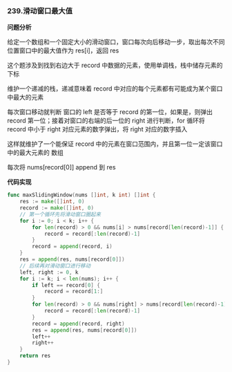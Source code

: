 ### 239.滑动窗口最大值

**问题分析**

给定一个数组和一个固定大小的滑动窗口，窗口每次向后移动一步，取出每次不同位置窗口中的最大值作为 res[i]，返回 res

这个题涉及到找到右边大于 record 中数据的元素，使用单调栈，栈中储存元素的下标

维护一个递减的栈，递减意味着 record 中对应的每个元素都有可能成为某个窗口中最大的元素

每次窗口移动就判断 窗口的 left 是否等于 record 的第一位，如果是，则弹出 record 第一位；接着对窗口的右端的后一位的 right 进行判断，for 循环将 record 中小于 right 对应元素的数字弹出，将 right 对应的数字插入

这样就维护了一个能保证 record 中的元素在窗口范围内，并且第一位一定该窗口中的最大元素的 数组

每次将 nums[record[0]]  append 到 res

**代码实现**

```go
func maxSlidingWindow(nums []int, k int) []int {
	res := make([]int, 0)
	record := make([]int, 0)
    // 第一个循环先将滑动窗口圈起来
	for i := 0; i < k; i++ {
		for len(record) > 0 && nums[i] > nums[record[len(record)-1]] {
			record = record[:len(record)-1]
		}
		record = append(record, i)
	}
	res = append(res, nums[record[0]])
    // 后续再对滑动窗口进行移动
	left, right := 0, k
	for i := k; i < len(nums); i++ {
		if left == record[0] {
			record = record[1:]
		}
		for len(record) > 0 && nums[right] > nums[record[len(record)-1]] {
			record = record[:len(record)-1]
		}
		record = append(record, right)
		res = append(res, nums[record[0]])
		left++
		right++
	}
	return res
}
```

